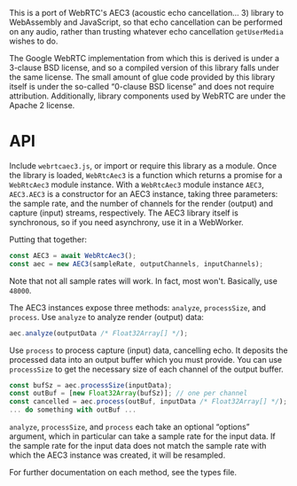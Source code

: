 This is a port of WebRTC's AEC3 (acoustic echo cancellation... 3) library to
WebAssembly and JavaScript, so that echo cancellation can be performed on any
audio, rather than trusting whatever echo cancellation `getUserMedia` wishes to
do.

The Google WebRTC implementation from which this is derived is under a 3-clause
BSD license, and so a compiled version of this library falls under the same
license. The small amount of glue code provided by this library itself is under
the so-called “0-clause BSD license” and does not require attribution.
Additionally, library components used by WebRTC are under the Apache 2 license.


# API

Include `webrtcaec3.js`, or import or require this library as a module. Once the
library is loaded, `WebRtcAec3` is a function which returns a promise for a
`WebRtcAec3` module instance. With a `WebRtcAec3` module instance `AEC3`,
`AEC3.AEC3` is a constructor for an AEC3 instance, taking three parameters: the
sample rate, and the number of channels for the render (output) and capture
(input) streams, respectively. The AEC3 library itself is synchronous, so if you
need asynchrony, use it in a WebWorker.

Putting that together:

```js
const AEC3 = await WebRtcAec3();
const aec = new AEC3(sampleRate, outputChannels, inputChannels);
```

Note that not all sample rates will work. In fact, most won't. Basically, use
`48000`.

The AEC3 instances expose three methods: `analyze`, `processSize`, and
`process`. Use `analyze` to analyze render (output) data:

```js
aec.analyze(outputData /* Float32Array[] */);
```

Use `process` to process capture (input) data, cancelling echo. It deposits the
processed data into an output buffer which you must provide. You can use
`processSize` to get the necessary size of each channel of the output buffer.

```js
const bufSz = aec.processSize(inputData);
const outBuf = [new Float32Array(bufSz)]; // one per channel
const cancelled = aec.process(outBuf, inputData /* Float32Array[] */);
... do something with outBuf ...
```

`analyze`, `processSize`, and `process` each take an optional “options”
argument, which in particular can take a sample rate for the input data. If the
sample rate for the input data does not match the sample rate with which the
AEC3 instance was created, it will be resampled.

For further documentation on each method, see the types file.
